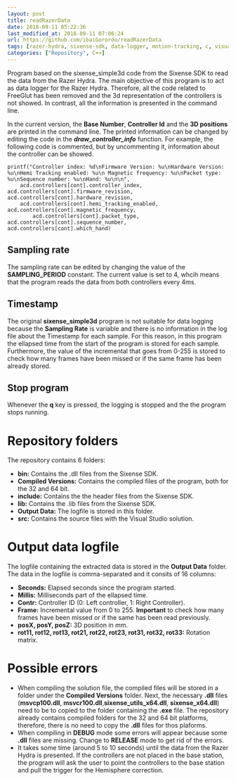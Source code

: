 ```yaml
---
layout: post
title: readRazerData
date: 2018-09-11 05:22:36 
last_modified_at: 2018-09-11 07:06:24 
url: https://github.com/ibaiGorordo/readRazerData
tags: [razer-hydra, sixense-sdk, data-logger, motion-tracking, c, visual-studio]
categories: ["Repository", C++]
---
```

Program based on the sixense_simple3d code from the Sixense SDK to read the data from the Razer Hydra. The main objective of this program is to act as data logger for the Razer Hydra. Therefore, all the code related to FreeGlut has been removed and the 3d representation of the controllers is not showed. In contrast, all the information is presented in the command line. 

In the current version, the **Base Number**, **Controller Id** and the **3D positions** are printed in the command line. The printed information can be changed by editing the code in the ***draw_controller_info*** function. For example, the following code is commented, but by uncommenting it, information about the controller can be showed.

```
printf("Controller index: %d\nFirmware Version: %u\nHardware Version: %u\nHemi Tracking enabled: %u\n Magnetic frequency: %u\nPacket type: %u\nSequence number: %u\nHand: %u\n\n",
	acd.controllers[cont].controller_index, acd.controllers[cont].firmware_revision, acd.controllers[cont].hardware_revision,
	acd.controllers[cont].hemi_tracking_enabled, acd.controllers[cont].magnetic_frequency,
        acd.controllers[cont].packet_type, acd.controllers[cont].sequence_number, acd.controllers[cont].which_hand)
```

## Sampling rate
The sampling rate can be edited by changing the value of the **SAMPLING_PERIOD** constant. The current value is set to 4, whcih means that the program reads the data from both controllers every 4ms.

## Timestamp
The original **sixense_simple3d** program is not suitable for data logging because the **Sampling Rate** is variable and there is no information in the log file about the Timestamp for each sample. For this reason, in this program the ellapsed time from the start of the program is stored for each sample. Furthermore, the value of the incremental that goes from 0-255 is stored to check how many frames have been missed or if the same frame has been already stored.

## Stop program
Whenever the **q** key is pressed, the logging is stopped and the the program stops running.

# Repository folders
The repository contains 6 folders:
* **bin:** Contains the .dll files from the Sixense SDK.
* **Compiled Versions:** Contains the compiled files of the program, both for the 32 and 64 bit.
* **include:** Contains the the header files from the Sixense SDK.
* **lib:** Contains the .lib files from the Sixense SDK.
* **Output Data:** The logfile is stored in this folder.
* **src:** Contains the source files with the Visual Studio solution.

# Output data logfile

The logfile containing the extracted data is stored in the **Output Data** folder. The data in the logfile is comma-separated and it consits of 16 columns:
* **Seconds:** Elapsed seconds since the program started.
* **Millis:** Milliseconds part of the ellapsed time.
* **Contr:** Controller ID (0: Left controller, 1: Right Controller).
* **Frame:** Incremental value from 0 to 255. **Important** to check how many frames have been missed or if the same has been read previously.
* **posX, posY, posZ:** 3D position in mm.
* **rot11, rot12, rot13, rot21, rot22, rot23, rot31, rot32, rot33:** Rotation matrix.

# Possible errors
* When compiling the solution file, the compiled files will be stored in a folder under the **Compiled Versions** folder. Next, the necessary **.dll** files (**msvcp100.dll**, **msvcr100.dll**,**sixense_utils_x64.dll**, **sixense_x64.dll**)  need to be to copied to the folder containing the **.exe** file. The repository already contains compiled folders for the 32 and 64 bit platforms, therefore, there is no need to copy the **.dll** files for thos plaforms.
* When compiling in **DEBUG** mode some errors will appear because some **.dll** files are missing. Change to **RELEASE** mode to get rid of the errors.
* It takes some time (around 5 to 10 seconds) until the data from the Razer Hydra is presented. If the controllers are not placed in the base station, the program will ask the user to point the controllers to the base station and pull the trigger for the Hemisphere correction.
